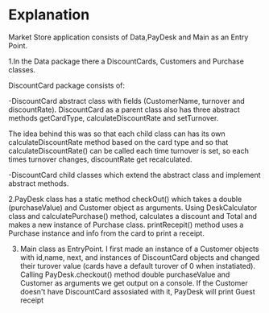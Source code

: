 # Explanation
 
 
Market Store application consists of Data,PayDesk and Main as an Entry Point.

1.In the Data package there a DiscountCards, Customers and Purchase classes.

DiscountCard package consists of:

-DiscountCard abstract class with fields (CustomerName,
turnover and discountRate). DiscountCard as a parent class also has three abstract
methods getCardType, calculateDiscountRate and setTurnover.

The idea behind this was so that each child class can has its own calculateDiscountRate method based on the card type and so
that calculateDiscountRate() can be called each time turnover is set, so each times turnover changes, discountRate get recalculated.

-DiscountCard child classes which extend the abstract class and implement abstract methods.

2.PayDesk class has a static method checkOut() which takes a double (purchaseValue) and Customer object as arguments.
Using DeskCalculator class and calculatePurchase() method, calculates a discount and Total and makes a new instance of Purchase class.
printRecepit() method uses a Purchase instance and info from the card to print a receipt.

3. Main class as EntryPoint. 
I first made an instance of a Customer objects with id,name, next, and instances of DiscountCard objects and changed their turover value (cards have a default turover of 0 when instatiated).
Calling PayDesk.checkout() method double purchaseValue and Customer as arguments we get output on a console. If the Customer doesn't have DiscountCard assosiated with it, PayDesk will print Guest receipt
